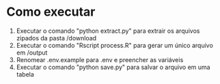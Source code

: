 # Como executar

1) Executar o comando "python extract.py" para extrair os arquivos zipados da pasta /download
2) Executar o comando "Rscript process.R" para gerar um único arquivo em /output
3) Renomear .env.example para .env e preencher as variáveis 
4) Executar o comando "python save.py" para salvar o arquivo em uma tabela
